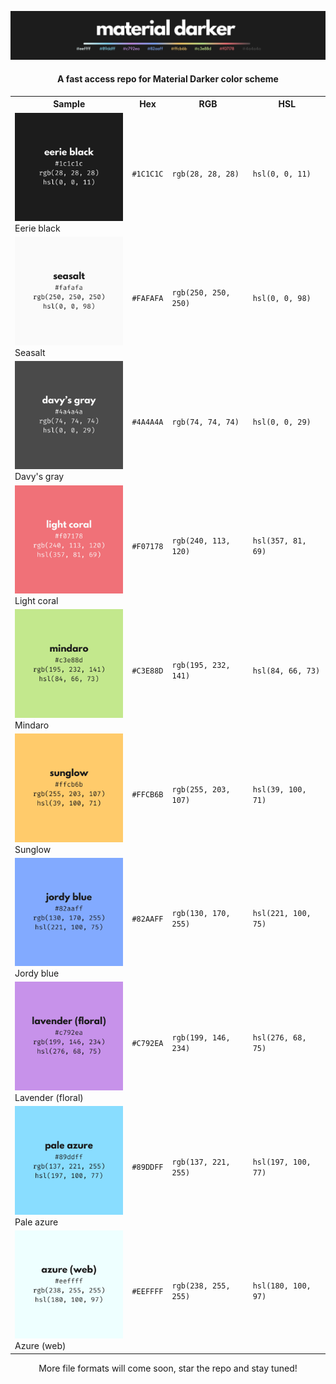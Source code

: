 ![top_banner](assets/banner.png)
<div align=center>
    <h4>A fast access repo for Material Darker color scheme</h4>
<table>
<tr>
<th> Sample </th>
<th> Hex </th>
<th> RGB </th>
<th> HSL </th>
</tr>
<tr>
<td><img src="assets/swatches/black.png" width="200"/> <br> Eerie black </td>
<td valign="middle"><code>#1C1C1C</code></td>
<td valign="middle"><code>rgb(28, 28, 28)</code></td>
<td valign="middle"><code>hsl(0, 0, 11)</code></td>
</tr>
<tr>
<td><img src="assets/swatches/white.png" width="200"/> <br> Seasalt </td>
<td valign="middle"><code>#FAFAFA</code></td>
<td valign="middle"><code>rgb(250, 250, 250)</code></td>
<td valign="middle"><code>hsl(0, 0, 98)</code></td>
</tr>
<tr>
<td><img src="assets/swatches/gray.png" width="200"/> <br> Davy's gray </td>
<td valign="middle"><code>#4A4A4A</code></td>
<td valign="middle"><code>rgb(74, 74, 74)</code></td>
<td valign="middle"><code>hsl(0, 0, 29)</code></td>
</tr>
<tr>
<td><img src="assets/swatches/red.png" width="200"/> <br> Light coral </td>
<td valign="middle"><code>#F07178</code></td>
<td valign="middle"><code>rgb(240, 113, 120)</code></td>
<td valign="middle"><code>hsl(357, 81, 69)</code></td>
</tr>
<tr>
<td><img src="assets/swatches/green.png" width="200"/> <br> Mindaro </td>
<td valign="middle"><code>#C3E88D</code></td>
<td valign="middle"><code>rgb(195, 232, 141)</code></td>
<td valign="middle"><code>hsl(84, 66, 73)</code></td>
</tr>
<tr>
<td><img src="assets/swatches/yellow.png" width="200"/> <br> Sunglow </td>
<td valign="middle"><code>#FFCB6B</code></td>
<td valign="middle"><code>rgb(255, 203, 107)</code></td>
<td valign="middle"><code>hsl(39, 100, 71)</code></td>
</tr>
<tr>
<td><img src="assets/swatches/blue.png" width="200"/> <br> Jordy blue </td>
<td valign="middle"><code>#82AAFF</code></td>
<td valign="middle"><code>rgb(130, 170, 255)</code></td>
<td valign="middle"><code>hsl(221, 100, 75)</code></td>
</tr>
<tr>
<td><img src="assets/swatches/mauve.png" width="200"/> <br> Lavender (floral) </td>
<td valign="middle"><code>#C792EA</code></td>
<td valign="middle"><code>rgb(199, 146, 234)</code></td>
<td valign="middle"><code>hsl(276, 68, 75)</code></td>
</tr>
<tr>
<td><img src="assets/swatches/cyan.png" width="200"/> <br> Pale azure </td>
<td valign="middle"><code>#89DDFF</code></td>
<td valign="middle"><code>rgb(137, 221, 255)</code></td>
<td valign="middle"><code>hsl(197, 100, 77)</code></td>
</tr>
<tr>
<td><img src="assets/swatches/light-cyan.png" width="200"/> <br> Azure (web) </td>
<td valign="middle"><code>#EEFFFF</code></td>
<td valign="middle"><code>rgb(238, 255, 255)</code></td>
<td valign="middle"><code>hsl(180, 100, 97)</code></td>
</tr>
</table>
More file formats will come soon, star the repo and stay tuned!
